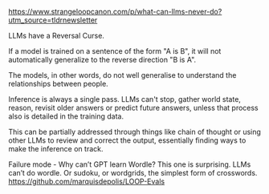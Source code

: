 https://www.strangeloopcanon.com/p/what-can-llms-never-do?utm_source=tldrnewsletter

LLMs have a Reversal Curse.

If a model is trained on a sentence of the form "A is B", it will not automatically generalize to the reverse direction "B is A". 

The models, in other words, do not well generalise to understand the relationships between people. 

Inference is always a single pass. LLMs can't stop, gather world state, reason, revisit older answers or predict future answers, unless that process also is detailed in the training data.

This can be partially addressed through things like chain of thought or using other LLMs to review and correct the output, essentially finding ways to make the inference on track. 

Failure mode - Why can’t GPT learn Wordle?
This one is surprising. LLMs can’t do wordle. Or sudoku, or wordgrids, the simplest form of crosswords.
https://github.com/marquisdepolis/LOOP-Evals 

